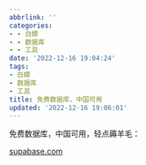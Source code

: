 ```yaml
---
abbrlink: ''
categories:
- - 白嫖
- - 数据库
- - 工具
date: '2022-12-16 19:04:24'
tags:
- 白嫖
- 数据库
- 工具
title: 免费数据库，中国可用
updated: '2022-12-16 19:06:01'
---
```

免费数据库，中国可用，轻点薅羊毛：

[supabase.com](supabase.com "supabase.com")
